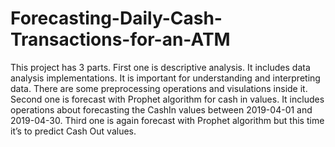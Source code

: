 # Forecasting-Daily-Cash-Transactions-for-an-ATM
This project has 3 parts. First one is descriptive analysis. It includes data analysis implementations. It is important for understanding and interpreting data. There are some preprocessing operations and visulations inside it. Second one is forecast with Prophet algorithm for cash in values. It includes operations about forecasting the CashIn values between 2019-04-01 and 2019-04-30. Third one is again forecast with Prophet algorithm but this time it’s to predict Cash Out values.
